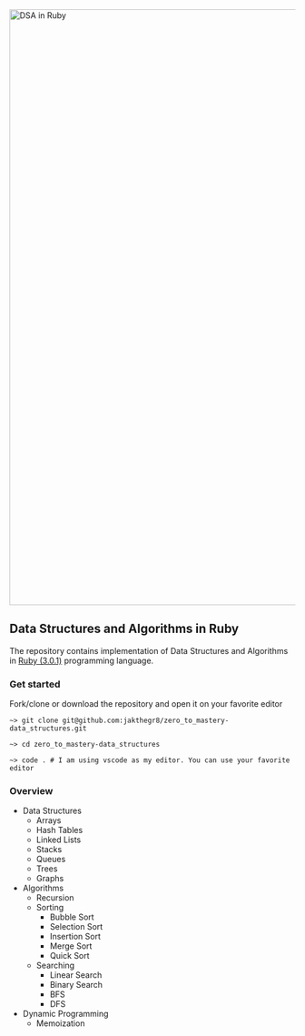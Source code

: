 
<img width="1048" alt="DSA in Ruby" src="https://user-images.githubusercontent.com/164240/124345868-1d4f2d80-dbf9-11eb-8477-07da35b6597f.png">

## Data Structures and Algorithms in Ruby

The repository contains implementation of Data Structures and Algorithms in [Ruby (3.0.1)](https://www.ruby-lang.org/en/) programming language.

### Get started

Fork/clone or download the repository and open it on your favorite editor

```
~> git clone git@github.com:jakthegr8/zero_to_mastery-data_structures.git

~> cd zero_to_mastery-data_structures

~> code . # I am using vscode as my editor. You can use your favorite editor
```

### Overview

- Data Structures
  - Arrays
  - Hash Tables
  - Linked Lists
  - Stacks
  - Queues
  - Trees
  - Graphs
- Algorithms
  - Recursion
  - Sorting
    - Bubble Sort
    - Selection Sort
    - Insertion Sort
    - Merge Sort
    - Quick Sort
  - Searching
    - Linear Search
    - Binary Search
    - BFS
    - DFS
- Dynamic Programming
  - Memoization
